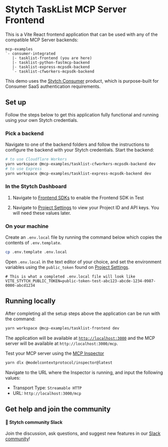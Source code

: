 # Stytch TaskList MCP Server Frontend

This is a Vite React frontend application that can be used with any of the compatible MCP Server backends:

```
mcp-examples
`- consumer-integrated
   |- tasklist-frontend (you are here)
   |- tasklist-python-fastmcp-backend
   |- tasklist-express-mcpsdk-backend
   `- tasklist-cfworkers-mcpsdk-backend
```

This demo uses the [Stytch Consumer](https://stytch.com/b2c) product, which is purpose-built for Consumer SaaS authentication requirements.

[//]: # (TODO: add better links)
[//]: # (If you are more interested in Stytch's [B2B]&#40;https://stytch.com/b2b&#41; product, see [this demo]&#40;https://github.com/stytchauth/mcp-stytch-b2b-okr-manager/&#41; instead.)


## Set up

Follow the steps below to get this application fully functional and running using your own Stytch credentials.

### Pick a backend

Navigate to one of the backend folders and follow the instructions to configure the backend with your Stytch credentials.
Start the backend:
```bash
# to use Cloudflare Workers
yarn workspace @mcp-examples/tasklist-cfworkers-mcpsdk-backend dev
# to use Express
yarn workspace @mcp-examples/tasklist-express-mcpsdk-backend dev
```

### In the Stytch Dashboard

1. Navigate to [Frontend SDKs](https://stytch.com/dashboard/sdk-configuration?env=test) to enable the Frontend SDK in Test

2. Navigate to [Project Settings](https://stytch.com/dashboard/project-settings?env=test) to view your Project ID and API keys. You will need these values later.

### On your machine

Create an `.env.local` file by running the command below which copies the contents of `.env.template`.

```bash
cp .env.template .env.local
```

Open `.env.local` in the text editor of your choice, and set the environment variables using the `public_token` found on [Project Settings](https://stytch.com/dashboard/project-settings?env=test).

```
# This is what a completed .env.local file will look like
VITE_STYTCH_PUBLIC_TOKEN=public-token-test-abc123-abcde-1234-0987-0000-abcd1234
```

## Running locally

After completing all the setup steps above the application can be run with the command:

```bash
yarn workspace @mcp-examples/tasklist-frontend dev
```

The application will be available at [`http://localhost:3000`](http://localhost:3000) and the MCP server will be available at `http://localhost:3000/mcp`.

Test your MCP server using the [MCP Inspector](https://modelcontextprotocol.io/docs/tools/inspector)
```bash
yarn dlx @modelcontextprotocol/inspector@latest
```

Navigate to the URL where the Inspector is running, and input the following values:
- Transport Type: `Streamable HTTP`
- URL: `http://localhost:3000/mcp`

## Get help and join the community

#### :speech_balloon: Stytch community Slack

Join the discussion, ask questions, and suggest new features in our [Slack community](https://stytch.com/docs/resources/support/overview)!

